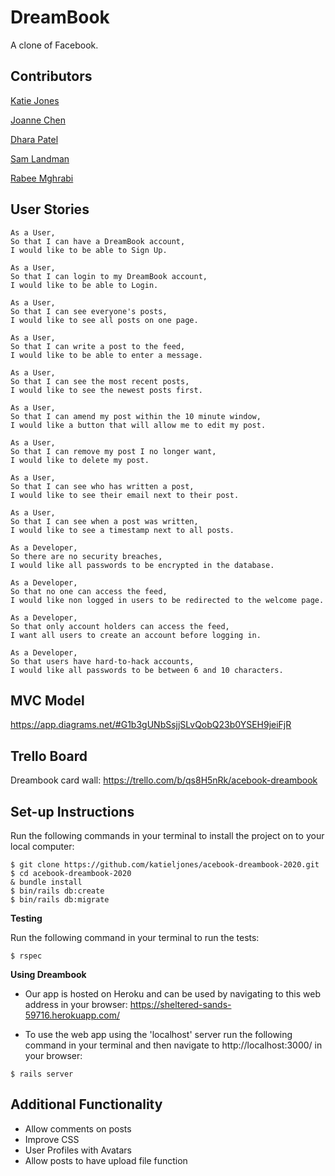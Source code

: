 # DreamBook
A clone of Facebook. 


**Contributors**
----
[Katie Jones](https://github.com/katieljones)

[Joanne Chen](https://github.com/Joanne0330)

[Dhara Patel](https://github.com/Dhara-95)

[Sam Landman](https://github.com/samlandman)

[Rabee Mghrabi](https://github.com/Rabee93)


**User Stories**
----
```
As a User,
So that I can have a DreamBook account,
I would like to be able to Sign Up.
```
```
As a User,
So that I can login to my DreamBook account,
I would like to be able to Login.
```
```
As a User,
So that I can see everyone's posts,
I would like to see all posts on one page.
```
```
As a User,
So that I can write a post to the feed,
I would like to be able to enter a message.
```
```
As a User,
So that I can see the most recent posts,
I would like to see the newest posts first.
```
```
As a User,
So that I can amend my post within the 10 minute window,
I would like a button that will allow me to edit my post.
```
```
As a User,
So that I can remove my post I no longer want,
I would like to delete my post.
```
```
As a User,
So that I can see who has written a post,
I would like to see their email next to their post.
```
```
As a User,
So that I can see when a post was written,
I would like to see a timestamp next to all posts.
```
```
As a Developer,
So there are no security breaches,
I would like all passwords to be encrypted in the database.
```
```
As a Developer,
So that no one can access the feed,
I would like non logged in users to be redirected to the welcome page.
```
```
As a Developer,
So that only account holders can access the feed,
I want all users to create an account before logging in.
```
```
As a Developer,
So that users have hard-to-hack accounts,
I would like all passwords to be between 6 and 10 characters.
```


**MVC Model**
----
https://app.diagrams.net/#G1b3gUNbSsjjSLvQobQ23b0YSEH9jeiFjR 


**Trello Board**
----
Dreambook card wall: https://trello.com/b/qs8H5nRk/acebook-dreambook


**Set-up Instructions**
----
Run the following commands in your terminal to install the project on to your local computer: 

```
$ git clone https://github.com/katieljones/acebook-dreambook-2020.git
$ cd acebook-dreambook-2020
& bundle install
$ bin/rails db:create
$ bin/rails db:migrate
```


**Testing**

Run the following command in your terminal to run the tests:
```
$ rspec
```


**Using Dreambook**

* Our app is hosted on Heroku and can be used by navigating to this web address in your browser:
https://sheltered-sands-59716.herokuapp.com/

* To use the web app using the 'localhost' server run the following command in your terminal and then navigate to http://localhost:3000/ in your browser: 

```
$ rails server
```


**Additional Functionality**
----
 - Allow comments on posts
 - Improve CSS
 - User Profiles with Avatars 
 - Allow posts to have upload file function